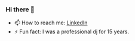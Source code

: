 ### Hi there 👋

- 📫 How to reach me: [LinkedIn](https://www.linkedin.com/in/sepdadsetan/)
- ⚡ Fun fact: I was a professional dj for 15 years.
